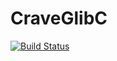 # CraveGlibC

[![Build Status](https://travis-ci.org/IandECrave/CraveGlibC.svg?branch=master)](https://travis-ci.org/IandECrave/CraveGlibC)

